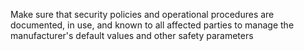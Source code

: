 Make sure that security policies and operational procedures are documented, in use, and known to all affected parties to manage the manufacturer's default values and other safety parameters
